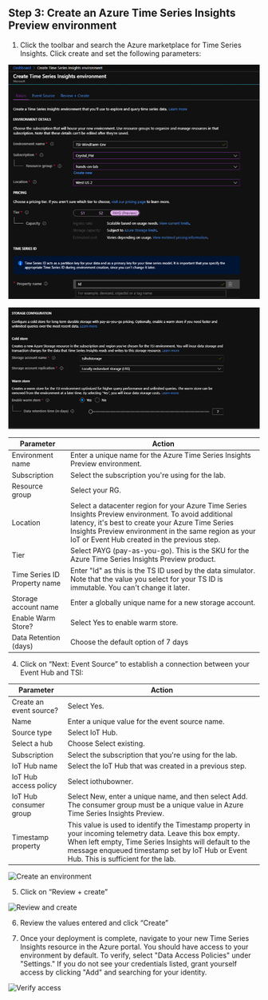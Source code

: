 ## Step 3: Create an Azure Time Series Insights Preview environment

1. Click the toolbar and search the Azure marketplace for Time Series Insights. Click create and set the following parameters:


![Create an environment](../assets/createTsiEnvironment.png)

![Create an environment 02](../assets/createTsiEnvironment02.png)

**Parameter**|**Action**
-----|-----
Environment name|Enter a unique name for the Azure Time Series Insights Preview environment.
Subscription|Select the subscription you're using for the lab.
Resource group|Select your RG.
Location|Select a datacenter region for your Azure Time Series Insights Preview environment. To avoid additional latency, it's best to create your Azure Time Series Insights Preview environment in the same region as your IoT or Event Hub created in the previous step.
Tier|Select PAYG (pay-as-you-go). This is the SKU for the Azure Time Series Insights Preview product.
Time Series ID Property name| Enter "Id" as this is the TS ID used by the data simulator. Note that the value you select for your TS ID is immutable. You can't change it later.
Storage account name|Enter a globally unique name for a new storage account.
Enable Warm Store?|Select Yes to enable warm store.
Data Retention (days)|Choose the default option of 7 days


4. Click on “Next: Event Source” to establish a connection between your Event Hub and TSI:

**Parameter**|**Action**
-----|-----
Create an event source?|Select Yes.
Name|Enter a unique value for the event source name.
Source type|Select IoT Hub.
Select a hub|Choose Select existing.
Subscription|Select the subscription that you're using for the lab.
IoT Hub name|Select the IoT Hub that was created in a previous step.
IoT Hub access policy|Select iothubowner.
IoT Hub consumer group|Select New, enter a unique name, and then select Add. The consumer group must be a unique value in Azure Time Series Insights Preview.
Timestamp property|This value is used to identify the Timestamp property in your incoming telemetry data. Leave this box empty. When left empty, Time Series Insights will default to the message enqueued timestamp set by IoT Hub or Event Hub. This is sufficient for the lab.

![Create an environment](media/createTsiEnvironment.png)

5. Click on “Review + create”

![Review and create](media/review-and-create.png)

6. Review the values entered and click “Create”

7. Once your deployment is complete, navigate to your new Time Series Insights resource in the Azure portal. You should have access to your environment by default. To verify, select "Data Access Policies" under "Settings." If you do not see your credentials listed, grant yourself access by clicking "Add" and searching for your identity.

![Verify access](media/verify-accesss.png)
